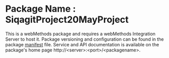 # Package Name : SiqagitProject20MayProject
This is a webMethods package and requires a webMethods Integration Server to host it. Package versioning and configuration can be found in the package [manifest](./SiqagitProject20MayProject/manifest.v3) file. Service and API documentation is available on the package's home page http://&lt;server&gt;:&lt;port&gt;/&lt;packagename>.